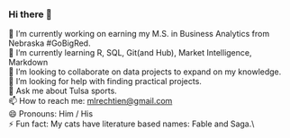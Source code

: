 ### Hi there 👋

<!--
**mlrechtien/mlrechtien** is a ✨ _special_ ✨ repository because its `README.md` (this file) appears on your GitHub profile.

Here are some ideas to get you started:
--> 
 🔭 I’m currently working on earning my M.S. in Business Analytics from Nebraska #GoBigRed.\
 🌱 I’m currently learning R, SQL, Git(and Hub), Market Intelligence, Markdown\
 👯 I’m looking to collaborate on data projects to expand on my knowledge.\
 🤔 I’m looking for help with finding practical projects.\
 💬 Ask me about Tulsa sports.\
 📫 How to reach me: mlrechtien@gmail.com\
 😄 Pronouns: Him / His\
 ⚡ Fun fact: My cats have literature based names: Fable and Saga.\

